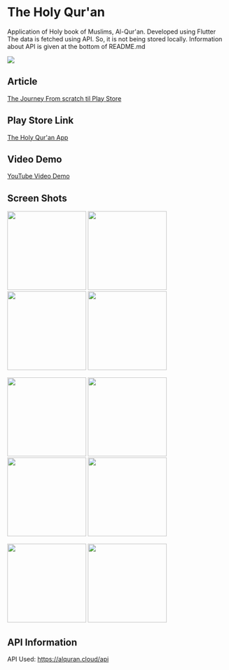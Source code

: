 # The Holy Qur'an

Application of Holy book of Muslims, Al-Qur'an. Developed using Flutter
The data is fetched using API. So, it is not being stored locally. Information about API is given at the bottom of README.md

<img src="screenShots/banner.png">

## Article

<a href="https://medium.com/@hamza.6.shakeel/journey-from-scratch-till-play-store-the-holy-quran-flutter-app-407a5370448a">The Journey From scratch til Play Store</a>

## Play Store Link

<a href="https://play.google.com/store/apps/details?id=com.hmz.al_quran&pli=1">The Holy Qur'an App</a>

## Video Demo

<a href="https://www.youtube.com/watch?v=4NPIhmvv3bY&feature=youtu.be">YouTube Video Demo</a>

## Screen Shots

<img src="assets/github_gif/intro.gif" width=180> <img src="screenShots/home.jpg" width=180> <img src="assets/github_gif/drawer3d.gif" width=180> <img src="assets/github_gif/surahIndex.gif" width=180>

<img src="assets/github_gif/surahView.gif" width=180> <img src="assets/github_gif/sajdaIndex.gif" width=180> <img src="assets/github_gif/juzIndex.gif" width=180> <img src="assets/github_gif/juzView.gif" width=180>

<img src="screenShots/helpGuide.jpg" width=180> <img src="screenShots/shareApp.jpg" width=180> 

## API Information

API Used: https://alquran.cloud/api
